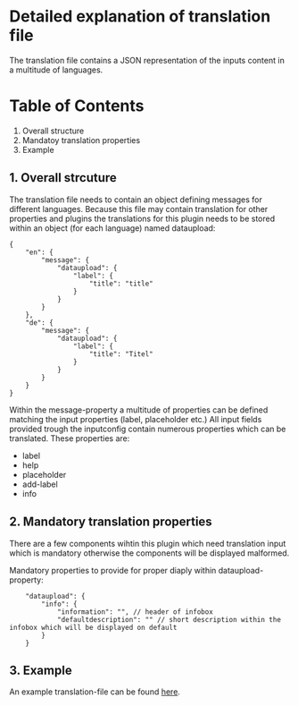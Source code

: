 # Detailed explanation of translation file
The translation file contains a JSON representation of the inputs content in a multitude of languages. 

# Table of Contents
1. Overall structure
2. Mandatoy translation properties
3. Example

## 1. Overall strcuture
The translation file needs to contain an object defining messages for different languages. Because this file may contain translation for other properties and plugins the translations for this plugin needs to be stored within an object (for each language) named dataupload:

    {
        "en": {
            "message": {
                "dataupload": {
                    "label": {
                        "title": "title"
                    }
                }  
            }
        },
        "de": {
            "message": {
                "dataupload": {
                    "label": {
                        "title": "Titel"
                    }
                }
            }
        }
    }

Within the message-property a multitude of properties can be defined matching the input properties (label, placeholder etc.)
All input fields provided trough the inputconfig contain numerous properties which can be translated. These properties are:

* label
* help
* placeholder
* add-label
* info

## 2. Mandatory translation properties
There are a few components wihtin this plugin which need translation input which is mandatory otherwise the components will be displayed malformed.

Mandatory properties to provide for proper diaply within dataupload-property:

        "dataupload": {
            "info": {
                "information": "", // header of infobox
                "defaultdescription": "" // short description within the infobox which will be displayed on default
            }
        }

## 3. Example
An example translation-file can be found [here](../config/i18n/i18n-template.json).